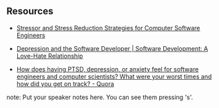 ##  Resources

* [Stressor and Stress Reduction Strategies for Computer Software Engineers](https://www.researchgate.net/publication/11161147_Stressor_and_Stress_Reduction_Strategies_for_Computer_Software_Engineers)

* [Depression and the Software Developer | Software Development: A Love-Hate Relationship](http://sd.jtimothyking.com/2009/04/17/depression-and-the-software-developer/)
* [How does having PTSD, depression, or anxiety feel for software engineers and computer scientists? What were your worst times and how did you get on track? - Quora](https://www.quora.com/How-does-having-PTSD-depression-or-anxiety-feel-for-software-engineers-and-computer-scientists-What-were-your-worst-times-and-how-did-you-get-on-track)


note:
    Put your speaker notes here.
    You can see them pressing 's'.
